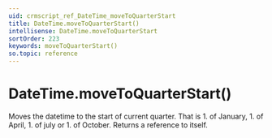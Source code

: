 ```yaml
---
uid: crmscript_ref_DateTime_moveToQuarterStart
title: DateTime.moveToQuarterStart()
intellisense: DateTime.moveToQuarterStart
sortOrder: 223
keywords: moveToQuarterStart()
so.topic: reference
---
```


# DateTime.moveToQuarterStart()

Moves the datetime to the start of current quarter. That is 1. of January, 1. of April, 1. of july or 1. of October. Returns a reference to itself.

